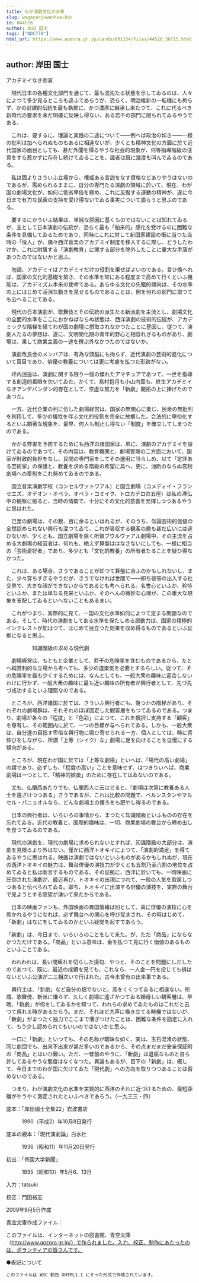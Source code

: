 ```yaml
---
title: わが演劇文化の水準
slug: wagayanjuwenhua-8dc
id: 044528
author: 岸田 国士
tags: ["NDC770"]
html_url: https://www.aozora.gr.jp/cards/001154/files/44528_36715.html
---
```


## author: 岸田 国士

アカデミイなき悲哀



　現代日本の各種文化部門を通じて、最も混沌たる状態を示してゐるのは、人々によつて多少見るところも違ふであらうが、恐らく、明治維新の一転機にも拘らず、かの封建的伝統を最も執拗に、かつ濃厚に継承し来たつて、これに代るべき新時代の要求を未だ明確に反映し得ない、ある若干の部門に限られてゐるやうである。

　これは、要するに、理論と実践の二途について――例へば政治の如き――一様の批判は加へられぬものもあるに相違ないが、少くとも精神文化の方面に於て近代国家の面目としても、甚だ外聞を憚るやうな社会的現象が、何等指導階級の注意をすら惹かずに存在し続けてゐることを、識者は既に幾度も叫んでゐるのである。

　私は固よりさういふ立場から、権威ある言説をなす資格などありやうはないのであるが、需められるままに、自分の専門たる演劇の領域に於いて、現在、わが国の劇場文化が、如何に低劣卑俗を極め、これに反撥する運動の精神が、遂に今日まで有力な民衆の支持を受け得ないでゐる事実について語らうと思ふのである。

　要するにかういふ結果は、単純な原因に基くものではないことは知れてゐるが、主として日本演劇の伝統が、恐らく最も「舶来的」感化を受けるのに困難な条件を具備してゐるためであり、同時にこれに対して新国家建設の衝に当つた当時の「役人」が、偶々西洋音楽のアカデミイ制度を移入するに際し、どうしたわけか、これに附属する「演劇教育」に関する部分を除外したことに重大な手落があつたのではないかと思ふ。

　勿論、アカデミイはアカデミイだけの役割を果せばよいのである。言ひ換へれば、国家の文化的基礎を築き、その水準を常にある程度まで高めて行くといふ機能は、アカデミズム本来の使命である。あらゆる文化の先駆的傾向は、その水準の上にはじめて活溌な動きを見せるものであることは、例を何れの部門に取つても云へることである。

　現代の日本演劇が、歌舞伎とその伝統の派生たる新派劇を主流とし、劇場文化の全面的水準をここにおかねばならぬ状態は、西洋演劇の技術的伝統が、アカデミックな階梯を経てわが国の劇壇に摂取されなかつたことに基因し、従つて、演劇人たるの夢想は、遂に、文明開化期の青年的野心と相容れざるものがあり、劇場は、果して商業主義の一途を撰ぶ外なかつたのではないか。

　演劇改良会のメンバアは、有為な頭脳にも拘らず、近代演劇の芸術的進化について盲目であり、俳優の教養については更に考慮を払つた形跡がない。

　坪内逍遥は、演劇に関する限り一個の傑れたアマチュアであつて、一世を指導する創造的着眼を欠いてゐた。かくて、島村抱月も小山内薫も、終生アカデミイなきアンデパンダン的存在として、空虚な努力を「新劇」開拓の上に捧げたのであつた。

　一方、近代企業の列に伍した劇場経営は、国家の無関心に乗じ、民衆の無批判を利用して、多少の犠牲を伴ふ文化的役割を完全に放擲した。合法的に卑俗化するといふ顕著な現象を、最早、何人も制止し得ない「制度」を確立してしまつたのである。

　かかる弊害を予防するためにも西洋の諸国家は、夙に、演劇のアカデミイを設けてゐるのであつて、その内容は、教育機関と、劇場管理の二方面において、国家が財政的負担をなし、民間の専門家をしてその運用に当らしめ、以て「定評ある芸術家」の保護と、教養を求める階級の希望に具へ、更に、油断のならぬ営利劇場への牽制をこれ努めてゐるのである。

　国立音楽演劇学校（コンセルヴァトワアル）と国立劇場（コメディイ・フランセエズ、オデオン・オペラ、オペラ・コミイク、トロカデロの五座）は私の滞仏中の観察に拠ると、当時の情勢で、十分にその文化的意義を発揮しつつあるやうに思はれた。

　巴里の劇場は、その数、百に余るといはれるが、そのうち、勿論芸術的価値の全然認められない興行も混つてゐて、これが吸収する観客の層も甚だ広いには違ひないが、少くとも、国立劇場を除く所領ブウルヴァアル劇場中、その主流を占める大劇場の経営者は、何れも、絶えず算盤ははなさないにしても、一様に相当の「芸術愛好者」であり、多少とも「文化的教養」の所有者たることを疑ひ得なかつた。

　これは、ある場合、さうであることが却つて算盤に合ふのかもしれないし、また、少々穿ちすぎるやうだが、さうでなければ世間で――即ち彼等の出入する社交界で、大きな顔ができないからであるとも考へられる。名誉心といふか、矜恃といふか、または単なる見栄といふか、そのへんの微妙な心理が、この重大な現象を支配してゐるといへないこともあるまい。

　これがつまり、実際的に見て、一国の文化水準如何によつて定まる問題なのである。そして、時代の演劇をしてある水準を保たしめる原動力は、国家の積極的インテレストが加はつて、はじめて目立つた効果を収め得るものであるといふ証拠になると思ふ。



　　　　　知識階級の求める現代劇



　劇場経営は、もともと企業として、若干の危険率を含むものであるから、たとへ純営利的な立場から考へても、多少の道楽気を必要とするらしい。従つて、その危険率を最も少くするためには、なんとしても、一般大衆の趣味に迎合しないわけに行かず、一般大衆の趣味に最も近い趣味の所有者が興行者として、先づ先づ成功するといふ理窟なのである。

　ところが、西洋諸国に於ては、さういふ興行者にも、幾つかの階梯があり、それぞれの劇場群は、それぞれのほぼ固定した観客層をもつてゐるのである。つまり、劇場が各々の「程度」と「色彩」によつて、これを撰択し支持する「顧客」を専有し、その範囲内に於て、一つの目標が与へられてゐる。しかも、一般大衆は、自分達の目指す卑俗な興行物に吸ひ寄せられる一方、個人としては、時に背伸びをしながら、所謂「上等（シイク）な」劇場に足を向けることを自慢にする傾向がある。

　ところが、現在わが国に於ては「上等な劇場」といへば、「場代の高い劇場」の謂であり、必ずしも、「程度の高い」ことを意味せず、はつきりいへば、商業劇場は一つとして、「精神的娯楽」のために存在してはゐないのである。

　尤も、仏蘭西あたりでも、仏蘭西人に云はせると、「劇場は次第に教養ある人士を遠ざけつつある」さうであるが、これは比較の問題で、ベルンスタンやマルセル・パニョオルなら、どんな劇場主の懐ろをも肥やし得るのである。

　日本の興行者は、いろいろの事情から、まつたく知識階級といふものの存在を忘れてゐる。近代の教養と、国際的趣味は、一切、商業劇場の舞台から締め出しを食つてゐるのである。

　現代の演劇を、現代の劇場に求められないとすれば、知識階級の大部分は、演劇を見限るより外はない。僅かに西洋トオキイによつて、「演劇的満足」を得てゐるやうに思はれる。映画は演劇ではないといふものがあるかもしれぬが、現在の西洋トオキイの魅力は、舞台俳優の演技力が少くとも五割乃至八割の地位を占めてゐると私は断言するものである。その証拠に、西洋に於いても、一時映画に圧倒された演劇が、最近再び、トオキイの出現につれて、一般の人気を取戻しつつあると伝べられてゐる。即ち、トオキイに出演する俳優の演技を、実際の舞台で見ようとする慾望が湧いて来たからである。

　日本の映画ファンも、外国映画の異国情緒は別として、真に俳優の演技に心を惹かれるやうになれば、必ず舞台への関心を呼び覚まされ、その時はじめて、「新劇」はなにをしてゐるのかといふ疑問を起すであらう。

「新劇」は、今日まで、いろいろのことをして来た。が、ただ「商品」にならなかつただけである。「商品」といふ意味は、金を払つて見に行く価値のあるものといふことである。

　われわれは、長い間痺れを切らした揚句、やつと、そのことを問題にしだしたのであつて、既に、最近の成績を見ても、これなら、一人金一円を投じても損はないといふ公演が二三相次いで行はれた。古今未曾有の出来事である。

　興行主は、「新劇」など自分の畑でないと、高をくくつてゐるに相違ない。所謂、歌舞伎、新派に慊らず、久しく劇場に遠ざかつてゐる頼母しい観客層は、早晩、「新劇」が何をしてゐるかを知つて、われらの求めてゐたものはこれだと云つて呉れる時があるだらう。まだ、それほど大声に喚き立てる時機ではないが、「新劇」がまつたく独力でここまで漕ぎつけたことは、困難な条件を勘定に入れて、もう少し認められてもいいのではないかと思ふ。

　一口に「新劇」といつても、その名称が曖昧な如く、実は、玉石混淆の状態、同じ劇団でも、出来不出来が甚だ多いのであるから、その点まだまだ安全保証附の「商品」とはいひ難い。ただ、一昔前のやうに、「新劇」は退屈なものと自ら許してゐるやうな態度はなくなつた。異論もあるが、目下の「新劇」は、概して、今日までのわが国に欠けてゐた「現代劇」への方向を取りつつあることは否めないのである。

　つまり、わが演劇文化の水準を実質的に西洋のそれに近づけるための、最短距離がやうやく測定されたといふべきであらう。（一九三三・四）













底本：「岸田國士全集22」岩波書店


　　　1990（平成2）年10月8日発行

底本の親本：「現代演劇論」白水社

　　　1936（昭和11）年11月20日発行

初出：「帝国大学新聞」

　　　1935（昭和10）年5月6、13日

入力：tatsuki

校正：門田裕志

2009年9月5日作成

青空文庫作成ファイル：

このファイルは、インターネットの図書館、青空文庫（http://www.aozora.gr.jp/）で作られました。入力、校正、制作にあたったのは、ボランティアの皆さんです。











●表記について


	このファイルは W3C 勧告 XHTML1.1 にそった形式で作成されています。